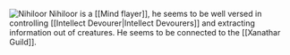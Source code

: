 ![Nihiloor](https://www.dndbeyond.com/attachments/4/360/nihiloor.png)
Nihiloor is a [[Mind flayer]], he seems to be well versed in controlling [[Intellect Devourer|Intellect Devourers]] and extracting information out of creatures. He seems to be connected to the [[Xanathar Guild]].